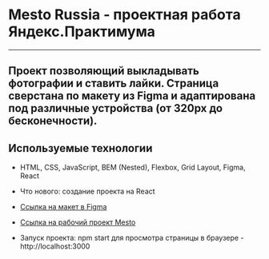 # Mesto Russia - проектная работа Яндекс.Практимума 

------------------------------------------------------------ 
Проект позволяющий выкладывать фотографии и ставить лайки. Страница сверстана по макету из Figma и адаптирована под различные устройства (от 320px до бесконечности). 
------------------------------------------------------------ 
## Используемые технологии 

* HTML, CSS, JavaScript, BEM (Nested), Flexbox, Grid Layout, Figma, React 
* Что нового: создание проекта на React 

* [Ссылка на макет в Figma](https://www.figma.com/file/kRVLKwYG3d1HGLvh7JFWRT/JavaScript.-Sprint-6?node-id=1124%3A2) 

* [Ссылка на рабочий проект Mesto](https://svytoslavdzis1.github.io/react-mesto-auth)

* Запуск проекта: npm start для просмотра страницы в браузере - http://localhost:3000
